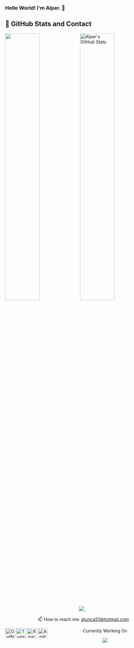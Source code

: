 ### Hello World! I'm Alper. 👋


## 📌 GitHub Stats and Contact
<div>
<img align="center" width="47%" src="https://github-readme-stats.vercel.app/api/top-langs/?username=alperTunca&hide_border=true&layout=compact&langs_count=6&hide=html,css" />
<img align="center" width="47%" src="https://github-readme-stats.vercel.app/api?username=alperTunca&&show_icons=true&hide_border=true&line_height=30.3&count_private=true&hide=contribs" alt="Alper's GitHub Stats" />
</div>


<p align="center">
    <a href="https://www.linkedin.com/in/alper-tunca-419611173/">
    <img src="https://img.shields.io/badge/linkedin-%230077B5.svg?&style=for-the-badge&logo=linkedin&logoColor=white" />
  </a>&nbsp;&nbsp;
</p>

<p align="center">
  📫 How to reach me: <a href='mailto:atunca51@hotmail.com'>atunca51@hotmail.com</a>
</p>

<p align="center">
    Currently Working On
        <a href="https://dotnet.microsoft.com/" target="_blank"> <img align="left" src="https://static.bndy.net/images/logos/dotnet.svg" alt="DotNet" height="32px"/> </a>
        <a href="https://www.typescriptlang.org/" target="_blank"><img align="left" alt="Typescript" height ="32px" src="https://static.bndy.net/images/logos/typescript.png"></a>
        <a href="https://reactjs.org/" target="_blank"> <img align="left" alt="React" height ="32px" src="https://static.bndy.net/images/logos/react.png"></a>
        <a href="https://developer.android.com" target="_blank"> <img align="left" alt="Android" height ="32px" src="https://static.bndy.net/images/logos/android.png"> </a>   
</p>

<p align="center">
    <a href="https://github.com/alperTunca/github-profile-views-counter">
        <img src="https://komarev.com/ghpvc/?username=alperTunca">
    </a>
</p>

